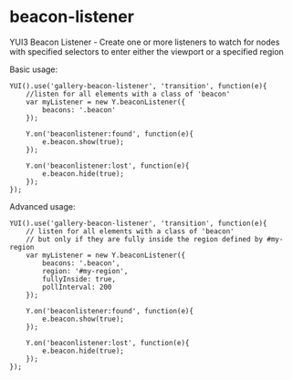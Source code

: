 beacon-listener
===============

YUI3 Beacon Listener - Create one or more listeners to watch for nodes with specified selectors to enter either the viewport or a specified region

Basic usage:

	YUI().use('gallery-beacon-listener', 'transition', function(e){
		//listen for all elements with a class of 'beacon'
		var myListener = new Y.beaconListener({
			beacons: '.beacon'
		});
	
		Y.on('beaconlistener:found', function(e){
			e.beacon.show(true);
		});
	
		Y.on('beaconlistener:lost', function(e){
			e.beacon.hide(true);
		});
	});

Advanced usage:

	YUI().use('gallery-beacon-listener', 'transition', function(e){
		// listen for all elements with a class of 'beacon'
		// but only if they are fully inside the region defined by #my-region
		var myListener = new Y.beaconListener({
			beacons: '.beacon',
			region: '#my-region',
			fullyInside: true,
			pollInterval: 200
		});
	
		Y.on('beaconlistener:found', function(e){
			e.beacon.show(true);
		});
	
		Y.on('beaconlistener:lost', function(e){
			e.beacon.hide(true);
		});
	});


